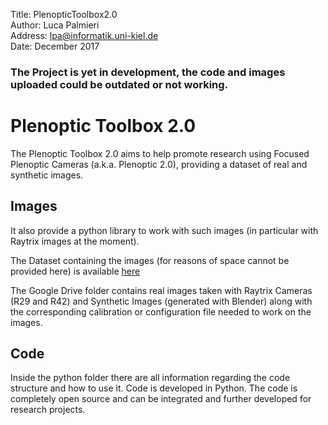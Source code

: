 Title: PlenopticToolbox2.0  
Author: Luca Palmieri  
Address: lpa@informatik.uni-kiel.de  
Date:	December 2017

### The Project is yet in development, the code and images uploaded could be outdated or not working. 

# Plenoptic Toolbox 2.0
The Plenoptic Toolbox 2.0 aims to help promote research using Focused Plenoptic Cameras (a.k.a. Plenoptic 2.0), 
providing a dataset of real and synthetic images.

## Images
It also provide a python library to work with such images (in particular with Raytrix images at the moment).

The Dataset containing the images (for reasons of space cannot be provided here) is available [here](https://drive.google.com/open?id=17I6nTf4GLYiO9fdWITEy155F-OaonaeQ)

The Google Drive folder contains real images taken with Raytrix Cameras (R29 and R42) and Synthetic Images (generated with Blender) along with the corresponding calibration or configuration file needed to work on the images.

## Code
Inside the python folder there are all information regarding the code structure and how to use it. Code is developed in Python.
The code is completely open source and can be integrated and further developed for research projects.




